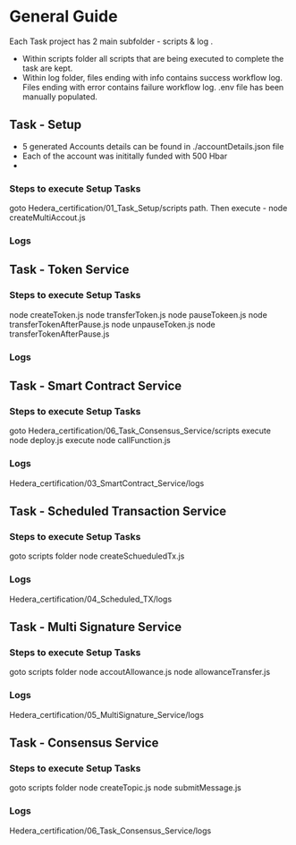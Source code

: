 # General Guide
Each Task project has 2 main subfolder - scripts & log .
 * Within scripts folder all scripts that are being executed to complete the task are kept.
 * Within log folder, files ending with info contains success workflow log. Files ending with error contains failure workflow log.
.env file has been manually populated.



## Task - Setup
 * 5 generated Accounts details can be found in ./accountDetails.json file
 * Each of the account was inititally funded with 500 Hbar
 * 
 ### Steps to execute Setup Tasks
 goto Hedera_certification/01_Task_Setup/scripts path. Then execute -
   node createMultiAccout.js
   
 ### Logs







## Task - Token Service

 ### Steps to execute Setup Tasks
 node createToken.js
 node transferToken.js
 node pauseTokeen.js
 node transferTokenAfterPause.js
 node unpauseToken.js
 node transferTokenAfterPause.js

 ### Logs



## Task - Smart Contract Service

 ### Steps to execute Setup Tasks
 goto Hedera_certification/06_Task_Consensus_Service/scripts
 execute node deploy.js
 execute node callFunction.js
 ### Logs
Hedera_certification/03_SmartContract_Service/logs



## Task - Scheduled Transaction Service

 ### Steps to execute Setup Tasks
goto scripts folder
node createSchueduledTx.js
 ### Logs
Hedera_certification/04_Scheduled_TX/logs


## Task - Multi Signature Service

 ### Steps to execute Setup Tasks
  goto scripts folder
node accoutAllowance.js
node allowanceTransfer.js
 ### Logs
Hedera_certification/05_MultiSignature_Service/logs

## Task - Consensus Service

 ### Steps to execute Setup Tasks
 goto scripts folder
node createTopic.js
node submitMessage.js
 ### Logs
Hedera_certification/06_Task_Consensus_Service/logs





